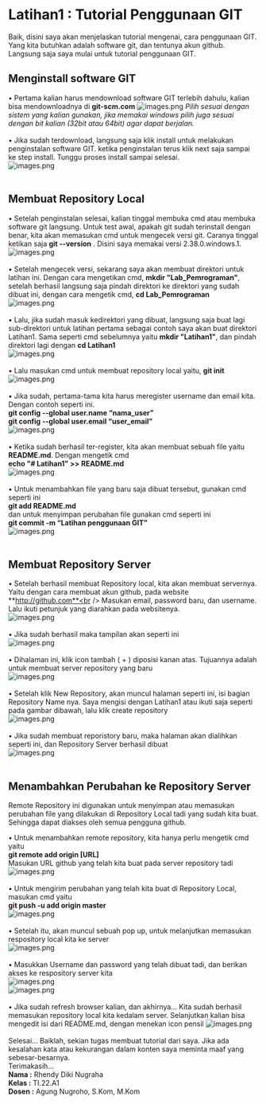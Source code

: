 # Latihan1 : Tutorial Penggunaan GIT
Baik, disini saya akan menjelaskan tutorial mengenai, cara penggunaan GIT. Yang kita butuhkan adalah software git, dan tentunya akun github. Langsung saja saya mulai untuk tutorial penggunaan GIT.

## Menginstall software GIT
• Pertama kalian harus mendownload software GIT terlebih dahulu, kalian bisa mendownloadnya di **git-scm.com**
![images.png](https://user-images.githubusercontent.com/115677376/196108566-074d323f-72f3-4759-ae6a-c3df9ba9e101.png)
*Pilih sesuai dengan sistem yang kalian gunakan, jika memakai windows pilih juga sesuai dengan bit kalian (32bit atau 64bit) agar dapat berjalan.*<br /><br />
• Jika sudah terdownload, langsung saja klik install untuk melakukan penginstalan software GIT. ketika penginstalan terus klik next saja sampai ke step install. Tunggu proses install sampai selesai.<br />
![images.png](https://user-images.githubusercontent.com/115677376/196108583-0ec83f0e-058a-41ae-9fe0-767074cae182.png)<br /><br />

## Membuat Repository Local
• Setelah penginstalan selesai, kalian tinggal membuka cmd atau membuka software git langsung. Untuk test awal, apakah git sudah terinstall dengan benar, kita akan memasukan cmd untuk mengecek versi git. Caranya tinggal ketikan saja **git --version** . Disini saya memakai versi 2.38.0.windows.1.<br />
![images.png](https://user-images.githubusercontent.com/115677376/196109813-b6560a1b-4527-452d-9b79-2fb990e373c6.png)<br /><br />
• Setelah mengecek versi, sekarang saya akan membuat direktori untuk latihan ini. Dengan cara mengetikan cmd, **mkdir "Lab_Pemrograman"**, setelah berhasil langsung saja pindah direktori ke direktori yang sudah dibuat ini, dengan cara mengetik cmd, **cd Lab_Pemrograman** <br />
![images.png](https://user-images.githubusercontent.com/115677376/196112707-6f11e4d4-492d-44cc-a249-39bad0ac42be.png)<br /><br />
• Lalu, jika sudah masuk kedirektori yang dibuat, langsung saja buat lagi sub-direktori untuk latihan pertama sebagai contoh saya akan buat direktori Latihan1. Sama seperti cmd sebelumnya yaitu **mkdir "Latihan1"**, dan pindah direktori lagi dengan **cd Latihan1**<br />
![images.png](https://user-images.githubusercontent.com/115677376/196113812-f0ac8fb6-c4ed-4cfe-b476-11a83bc5cf67.png)<br /><br />
• Lalu masukan cmd untuk membuat repository local yaitu, **git init**<br />
![images.png](https://user-images.githubusercontent.com/115677376/196116397-f8fa4b77-2ca5-429d-a1f5-c6f48762b3ab.png)<br /><br />
• Jika sudah, pertama-tama kita harus meregister username dan email kita. Dengan contoh seperti ini.<br />
**git config --global user.name “nama_user”**<br />**git config --global user.email “user_email”**<br />
![images.png](https://user-images.githubusercontent.com/115677376/196117123-41bc4cc6-1942-4590-83f2-48d6dba8b608.png)<br /><br />
• Ketika sudah berhasil ter-register, kita akan membuat sebuah file yaitu **README.md**. Dengan mengetik cmd<br />
**echo "# Latihan1" >> README.md**<br />
![images.png](https://user-images.githubusercontent.com/115677376/196118496-e3dc4d0f-2e21-4c78-a0e5-3edf36e32d04.png)<br /><br />
• Untuk menambahkan file yang baru saja dibuat tersebut, gunakan cmd seperti ini<br />
**git add README.md**<br />
dan untuk menyimpan perubahan file gunakan cmd seperti ini<br />
**git commit -m “Latihan penggunaan GIT”**<br />
![images.png](https://user-images.githubusercontent.com/115677376/196119783-7e42ad3f-e7ef-456d-a98e-3a175e1689b6.png)<br /><br />

## Membuat Repository Server
• Setelah berhasil membuat Repository local, kita akan membuat servernya. Yaitu dengan cara membuat akun github, pada website **http://github.com**<br />
Masukan email, password baru, dan username. Lalu ikuti petunjuk yang diarahkan pada websitenya.<br />
![images.png](https://user-images.githubusercontent.com/115677376/196124948-985b02c0-3723-44bc-8a59-6c5ce0cbe7fa.png)<br /><br />
• Jika sudah berhasil maka tampilan akan seperti ini<br />
![images.png](https://user-images.githubusercontent.com/115677376/196126555-3338753c-b5e7-4bba-990f-af6830b45cfa.png)<br /><br />
• Dihalaman ini, klik icon tambah ( + ) diposisi kanan atas. Tujuannya adalah untuk membuat server repository yang baru<br />
![images.png](https://user-images.githubusercontent.com/115677376/196127730-e37c2f9c-ef85-4cb0-87a0-f9430196fb41.png)<br /><br />
• Setelah klik New Repository, akan muncul halaman seperti ini, isi bagian Repository Name nya. Saya mengisi dengan Latihan1 atau ikuti saja seperti pada gambar dibawah, lalu klik create repository<br />
![images.png](https://user-images.githubusercontent.com/115677376/196129011-af6728ee-032d-4bd0-90dc-de07cd856795.png)<br /><br />
• Jika sudah membuat reporistory baru, maka halaman akan dialihkan seperti ini, dan Repository Server berhasil dibuat<br />
![images.png](https://user-images.githubusercontent.com/115677376/196130082-df3e7913-a789-4ed2-a0b7-8f3fa56e1d38.png)<br /><br />

## Menambahkan Perubahan ke Repository Server
Remote Repository ini digunakan untuk menyimpan atau memasukan perubahan file yang dilakukan di Repository Local tadi yang sudah kita buat. Sehingga dapat diakses oleh semua pengguna github.<br />

• Untuk menambahkan remote repository, kita hanya perlu mengetik cmd yaitu<br />
**git remote add origin [URL]**<br />
Masukan URL github yang telah kita buat pada server repository tadi
![images.png](https://user-images.githubusercontent.com/115677376/196132324-12bd4da9-d07d-431e-803e-d1a00110449e.png)<br /><br />
• Untuk mengirim perubahan yang telah kita buat di Repository Local, masukan cmd yaitu<br />
**git push -u add origin master**<br />
![images.png](https://user-images.githubusercontent.com/115677376/196143195-fd7ef5e6-67a2-4d86-88b8-577b2312044a.png)<br /><br />
• Setelah itu, akan muncul sebuah pop up, untuk melanjutkan memasukan respository local kita ke server<br />
![images.png](https://user-images.githubusercontent.com/115677376/196143235-7ec79bc5-5826-4505-b56c-cbd58cf654a8.png)<br /><br />
• Masukkan Username dan password yang telah dibuat tadi, dan berikan akses ke respository server kita<br />
![images.png](https://user-images.githubusercontent.com/115677376/196143239-c13f4819-b8ee-483f-9040-4f1e43e56236.png)<br />
![images.png](https://user-images.githubusercontent.com/115677376/196143243-aaedcce5-ffab-4ff3-8bd8-f0f5c00b0ccb.png)<br /><br />
• Jika sudah refresh browser kalian, dan akhirnya... Kita sudah berhasil memasukan repository local kita kedalam server. Selanjutkan kalian bisa mengedit isi dari README.md, dengan menekan icon pensil
![images.png](https://user-images.githubusercontent.com/115677376/196143245-c12f6b58-414e-4a10-895e-266bfc4d3147.png)<br /><br />
Selesai... Baiklah, sekian tugas membuat tutorial dari saya. Jika ada kesalahan kata atau kekurangan dalam konten saya meminta maaf yang sebesar-besarnya.<br /> Terimakasih...<br />
**Nama  :** Rhendy Diki Nugraha<br />
**Kelas :** TI.22.A1<br />
**Dosen :** Agung Nugroho, S.Kom, M.Kom<br />
